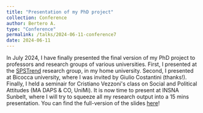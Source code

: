 ```yaml
---
title: "Presentation of my PhD project"
collection: Conference
author: Bertero A.
type: "Conference"
permalink: /talks/2024-06-11-conference7
date: 2024-06-11
---
```

In July 2024, I have finally presented the final version of my PhD project to professors and research groups of various universities. 
First, I presented at the [SPSTrend](https://www.spstrend.it/) research group, in my home university. Second, I presented at Bicocca university, where I was invited by Giulio Costantini (thanks!). 
Finally, I held a seminair for Cristiano Vezzoni's class on Social and Political Attitudes (MA DAPS & CO, UniMi). 
It is now time to present at INSNA Sunbelt, where I will try to squeeze all my research output into a 15 mins presentation. 
You can find the full-version of the slides [here](https://arturobertero.github.io/files/PROJ.pdf)!
